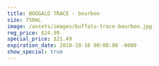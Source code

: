 ```yaml
---
title: BUGGALO TRACE - bourbon
size: 750mL
image: /assets/images/buffalo-trace-bourbon.jpg
reg_price: $24.99
special_price: $21.49
expiration_date: 2018-10-16 00:00:00 -0600
show_special: true
---
```


